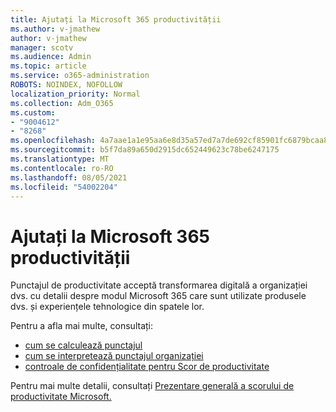 ```yaml
---
title: Ajutați la Microsoft 365 productivității
ms.author: v-jmathew
author: v-jmathew
manager: scotv
ms.audience: Admin
ms.topic: article
ms.service: o365-administration
ROBOTS: NOINDEX, NOFOLLOW
localization_priority: Normal
ms.collection: Adm_O365
ms.custom:
- "9004612"
- "8268"
ms.openlocfilehash: 4a7aae1a1e95aa6e8d35a57ed7a7de692cf85901fc6879bcaa8dade37456eba3
ms.sourcegitcommit: b5f7da89a650d2915dc652449623c78be6247175
ms.translationtype: MT
ms.contentlocale: ro-RO
ms.lasthandoff: 08/05/2021
ms.locfileid: "54002204"
---
```

# <a name="help-improve-microsoft-365-productivity"></a>Ajutați la Microsoft 365 productivității

Punctajul de productivitate acceptă transformarea digitală a organizației dvs. cu detalii despre modul Microsoft 365 care sunt utilizate produsele dvs. și experiențele tehnologice din spatele lor.

Pentru a afla mai multe, consultați:

- [cum se calculează punctajul](https://docs.microsoft.com/microsoft-365/admin/productivity/productivity-score)
- [cum se interpretează punctajul organizației](https://docs.microsoft.com/microsoft-365/admin/productivity/productivity-score)
- [controale de confidențialitate pentru Scor de productivitate](https://docs.microsoft.com/microsoft-365/admin/productivity/privacy)

Pentru mai multe detalii, consultați [Prezentare generală a scorului de productivitate Microsoft.](https://docs.microsoft.com/microsoft-365/admin/productivity/productivity-score)

